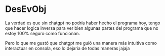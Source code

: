 # DesEvObj

La verdad es que sin chatgpt no podría haber hecho el programa hoy, tengo que hacer logica inversa para ver bien algunas partes del programa que no estoy 100% seguro como funcionan. 

Pero lo que me gustó que chatgpt me guió una manera más intuitiva como interactuar en consola, eso lo dejaría de todas maneras jajaja